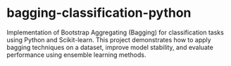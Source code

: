 # bagging-classification-python
Implementation of Bootstrap Aggregating (Bagging) for classification tasks using Python and Scikit-learn. This project demonstrates how to apply bagging techniques on a dataset, improve model stability, and evaluate performance using ensemble learning methods.
